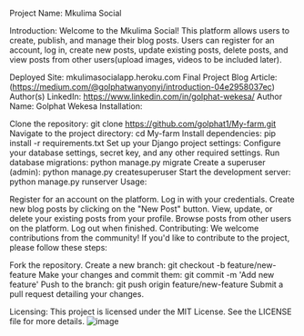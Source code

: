 Project Name: Mkulima Social

Introduction:
Welcome to the Mkulima Social! This platform allows users to create, publish, and manage their blog posts. Users can register for an account, log in, create new posts, update existing posts, delete posts, and view posts from other users(upload images, videos to be included later).

Deployed Site: mkulimasocialapp.heroku.com
Final Project Blog Article: (https://medium.com/@golphatwanyonyi/introduction-04e2958037ec)
Author(s) LinkedIn: https://www.linkedin.com/in/golphat-wekesa/
Author Name: Golphat Wekesa
Installation:

Clone the repository: git clone https://github.com/golphat1/My-farm.git
Navigate to the project directory: cd My-farm
Install dependencies: pip install -r requirements.txt
Set up your Django project settings: Configure your database settings, secret key, and any other required settings.
Run database migrations: python manage.py migrate
Create a superuser (admin): python manage.py createsuperuser
Start the development server: python manage.py runserver
Usage:

Register for an account on the platform.
Log in with your credentials.
Create new blog posts by clicking on the "New Post" button.
View, update, or delete your existing posts from your profile.
Browse posts from other users on the platform.
Log out when finished.
Contributing:
We welcome contributions from the community! If you'd like to contribute to the project, please follow these steps:

Fork the repository.
Create a new branch: git checkout -b feature/new-feature
Make your changes and commit them: git commit -m 'Add new feature'
Push to the branch: git push origin feature/new-feature
Submit a pull request detailing your changes.

Licensing:
This project is licensed under the MIT License. See the LICENSE file for more details.
![image](https://github.com/golphat1/My-farm/assets/118168814/7d940f0e-9e79-4f8f-9cb5-11c6c527b785)
